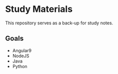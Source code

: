 # Study Materials
This repository serves as a back-up for study notes.

## Goals
- Angular9
- NodeJS
- Java
- Python 
